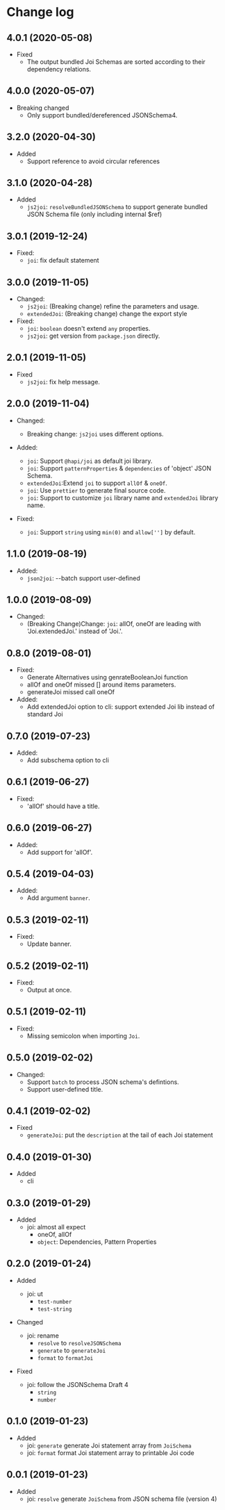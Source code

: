 # Change log

## 4.0.1 (2020-05-08)

* Fixed
  * The output bundled Joi Schemas are sorted according to their dependency relations.

## 4.0.0 (2020-05-07)

* Breaking changed
  * Only support bundled/dereferenced JSONSchema4.

## 3.2.0 (2020-04-30)

* Added
  * Support reference to avoid circular references  

## 3.1.0 (2020-04-28)

* Added
  * `js2joi`: `resolveBundledJSONSchema` to support generate bundled JSON Schema file (only including internal $ref)

## 3.0.1 (2019-12-24)

* Fixed:
  * `joi`: fix default statement

## 3.0.0 (2019-11-05)

* Changed:
  * `js2joi`: (Breaking change) refine the parameters and usage.
  * `extendedJoi`: (Breaking change) change the export style
* Fixed:
  * `joi`: `boolean` doesn't extend `any` properties.
  * `js2joi`: get version from `package.json` directly.

## 2.0.1 (2019-11-05)

* Fixed
  * `js2joi`: fix help message.

## 2.0.0 (2019-11-04)

* Changed:
  * Breaking change: `js2joi` uses different options.

* Added:
  * `joi`: Support `@hapi/joi` as default joi library.
  * `joi`: Support `patternProperties` & `dependencies` of 'object' JSON Schema.
  * `extendedJoi`:Extend `joi` to support `allOf` & `oneOf`.
  * `joi`: Use `prettier` to generate final source code.
  * `joi`: Support to customize `joi` library name and `extendedJoi` library name.

* Fixed:
  * `joi`: Support `string` using `min(0)` and `allow['']` by default.

## 1.1.0 (2019-08-19)

* Added:
  * `json2joi`: --batch support user-defined

## 1.0.0 (2019-08-09)

* Changed:
  * (Breaking Change)Change: `joi`: allOf, oneOf are leading with 'Joi.extendedJoi.' instead of 'Joi.'.

## 0.8.0 (2019-08-01)

* Fixed:
  * Generate Alternatives using genrateBooleanJoi function
  * allOf and oneOf missed [] around items parameters.
  * generateJoi missed call oneOf
* Added:
  * Add extendedJoi option to cli: support extended Joi lib instead of standard Joi

## 0.7.0 (2019-07-23)

* Added:
  * Add subschema option to cli

## 0.6.1 (2019-06-27)

* Fixed:
  * 'allOf' should have a title.

## 0.6.0 (2019-06-27)

* Added:
  * Add support for 'allOf'.

## 0.5.4 (2019-04-03)

* Added:
  * Add argument `banner`.

## 0.5.3 (2019-02-11)

* Fixed:
  * Update banner.

## 0.5.2 (2019-02-11)

* Fixed:
  * Output at once.

## 0.5.1 (2019-02-11)

* Fixed:
  * Missing semicolon when importing `Joi`.

## 0.5.0 (2019-02-02)

* Changed:
  * Support `batch` to process JSON schema's defintions.
  * Support user-defined title.
  
## 0.4.1 (2019-02-02)

* Fixed
  * `generateJoi`: put the `description` at the tail of each Joi statement

## 0.4.0 (2019-01-30)

* Added
  * cli

## 0.3.0 (2019-01-29)

* Added
  * joi: almost all expect
    * oneOf, allOf
    * `object`: Dependencies, Pattern Properties

## 0.2.0 (2019-01-24)

* Added
  * joi: ut
    * `test-number`
    * `test-string`

* Changed
  * joi: rename
    * `resolve` to `resolveJSONSchema`
    * `generate` to `generateJoi`
    * `format` to `formatJoi`
  
* Fixed
  * joi: follow the JSONSchema Draft 4
    * `string`
    * `number` 

## 0.1.0 (2019-01-23)

* Added
  * joi: `generate` generate Joi statement array from `JoiSchema`
  * joi: `format` format Joi statement array to printable Joi code

## 0.0.1 (2019-01-23)

* Added
  * joi: `resolve` generate `JoiSchema` from JSON schema file (version 4)